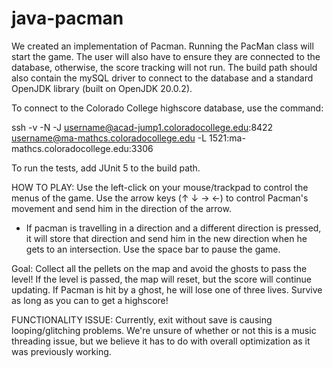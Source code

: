 # java-pacman
We created an implementation of Pacman. Running the PacMan class will start the game.
The user will also have to ensure they are connected to the database, otherwise, the score
tracking will not run. The build path should also contain the mySQL driver to connect to the database
and a standard OpenJDK library (built on OpenJDK 20.0.2).

To connect to the Colorado College highscore database, use the command:

ssh -v -N -J username@acad-jump1.coloradocollege.edu:8422 username@ma-mathcs.coloradocollege.edu -L 1521:ma-mathcs.coloradocollege.edu:3306

To run the tests, add JUnit 5 to the build path.

HOW TO PLAY:
Use the left-click on your mouse/trackpad to control the menus of the game.
Use the arrow keys (↑ ↓ → ←) to control Pacman's movement and send him in the direction of the arrow.
  - If pacman is travelling in a direction and a different direction is pressed, it will store that
    direction and send him in the new direction when he gets to an intersection.
Use the space bar to pause the game.

Goal:
Collect all the pellets on the map and avoid the ghosts to pass the level!
If the level is passed, the map will reset, but the score will continue updating.
If Pacman is hit by a ghost, he will lose one of three lives.
Survive as long as you can to get a highscore!

FUNCTIONALITY ISSUE:
Currently, exit without save is causing looping/glitching problems. 
We're unsure of whether or not this is a music threading issue, but
we believe it has to do with overall optimization as it was previously working.
